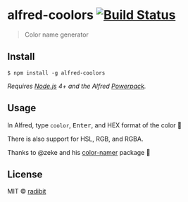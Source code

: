 # alfred-coolors [![Build Status](https://travis-ci.org/radibit/alfred-coolors.svg?branch=master)](https://travis-ci.org/radibit/alfred-coolors)

> Color name generator


## Install

```
$ npm install -g alfred-coolors
```

*Requires [Node.js](https://nodejs.org) 4+ and the Alfred [Powerpack](https://www.alfredapp.com/powerpack/).*


## Usage

In Alfred, type `coolor`, <kbd>Enter</kbd>, and HEX format of the color 🎉

There is also support for HSL, RGB, and RGBA.

Thanks to @zeke and his [color-namer](https://github.com/zeke/color-namer) package 🙌

## License

MIT © [radibit](https://radibit.com)
